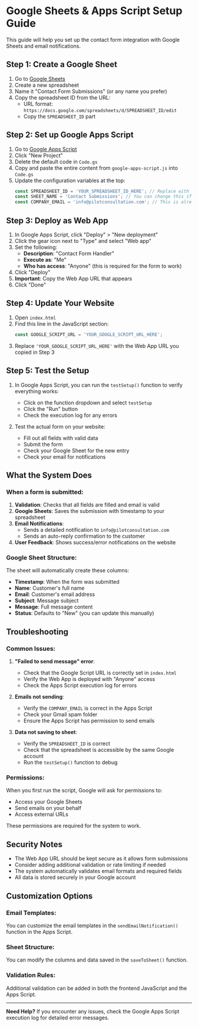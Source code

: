 # Google Sheets & Apps Script Setup Guide

This guide will help you set up the contact form integration with Google Sheets and email notifications.

## Step 1: Create a Google Sheet

1. Go to [Google Sheets](https://sheets.google.com)
2. Create a new spreadsheet
3. Name it "Contact Form Submissions" (or any name you prefer)
4. Copy the spreadsheet ID from the URL:
   - URL format: `https://docs.google.com/spreadsheets/d/SPREADSHEET_ID/edit`
   - Copy the `SPREADSHEET_ID` part

## Step 2: Set up Google Apps Script

1. Go to [Google Apps Script](https://script.google.com)
2. Click "New Project"
3. Delete the default code in `Code.gs`
4. Copy and paste the entire content from `google-apps-script.js` into `Code.gs`
5. Update the configuration variables at the top:
   ```javascript
   const SPREADSHEET_ID = 'YOUR_SPREADSHEET_ID_HERE'; // Replace with your actual spreadsheet ID
   const SHEET_NAME = 'Contact Submissions'; // You can change this if needed
   const COMPANY_EMAIL = 'info@pilotconsultation.com'; // This is already set correctly
   ```

## Step 3: Deploy as Web App

1. In Google Apps Script, click "Deploy" > "New deployment"
2. Click the gear icon next to "Type" and select "Web app"
3. Set the following:
   - **Description**: "Contact Form Handler"
   - **Execute as**: "Me"
   - **Who has access**: "Anyone" (this is required for the form to work)
4. Click "Deploy"
5. **Important**: Copy the Web App URL that appears
6. Click "Done"

## Step 4: Update Your Website

1. Open `index.html`
2. Find this line in the JavaScript section:
   ```javascript
   const GOOGLE_SCRIPT_URL = 'YOUR_GOOGLE_SCRIPT_URL_HERE';
   ```
3. Replace `'YOUR_GOOGLE_SCRIPT_URL_HERE'` with the Web App URL you copied in Step 3

## Step 5: Test the Setup

1. In Google Apps Script, you can run the `testSetup()` function to verify everything works:
   - Click on the function dropdown and select `testSetup`
   - Click the "Run" button
   - Check the execution log for any errors

2. Test the actual form on your website:
   - Fill out all fields with valid data
   - Submit the form
   - Check your Google Sheet for the new entry
   - Check your email for notifications

## What the System Does

### When a form is submitted:

1. **Validation**: Checks that all fields are filled and email is valid
2. **Google Sheets**: Saves the submission with timestamp to your spreadsheet
3. **Email Notifications**: 
   - Sends a detailed notification to `info@pilotconsultation.com`
   - Sends an auto-reply confirmation to the customer
4. **User Feedback**: Shows success/error notifications on the website

### Google Sheet Structure:

The sheet will automatically create these columns:
- **Timestamp**: When the form was submitted
- **Name**: Customer's full name
- **Email**: Customer's email address
- **Subject**: Message subject
- **Message**: Full message content
- **Status**: Defaults to "New" (you can update this manually)

## Troubleshooting

### Common Issues:

1. **"Failed to send message" error**:
   - Check that the Google Script URL is correctly set in `index.html`
   - Verify the Web App is deployed with "Anyone" access
   - Check the Apps Script execution log for errors

2. **Emails not sending**:
   - Verify the `COMPANY_EMAIL` is correct in the Apps Script
   - Check your Gmail spam folder
   - Ensure the Apps Script has permission to send emails

3. **Data not saving to sheet**:
   - Verify the `SPREADSHEET_ID` is correct
   - Check that the spreadsheet is accessible by the same Google account
   - Run the `testSetup()` function to debug

### Permissions:

When you first run the script, Google will ask for permissions to:
- Access your Google Sheets
- Send emails on your behalf
- Access external URLs

These permissions are required for the system to work.

## Security Notes

- The Web App URL should be kept secure as it allows form submissions
- Consider adding additional validation or rate limiting if needed
- The system automatically validates email formats and required fields
- All data is stored securely in your Google account

## Customization Options

### Email Templates:
You can customize the email templates in the `sendEmailNotification()` function in the Apps Script.

### Sheet Structure:
You can modify the columns and data saved in the `saveToSheet()` function.

### Validation Rules:
Additional validation can be added in both the frontend JavaScript and the Apps Script.

---

**Need Help?** If you encounter any issues, check the Google Apps Script execution log for detailed error messages.